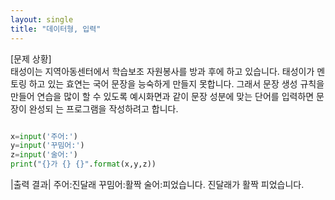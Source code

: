 ```yaml
---
layout: single
title: "데이터형, 입력"
---
```


[문제 상황]  
태성이는 지역아동센터에서 학습보조 자원봉사를 방과 후에 하고 있습니다. 태성이가 멘토링 하고 있는 효연는 국어 문장을 능숙하게 만들지 못합니다.   그래서 문장 생성 규칙을 만들어  연습을 많이 할 수 있도록 예시화면과 같이 문장 성분에 맞는 단어를 입력하면 문장이 완성되 는 프로그램을 작성하려고 합니다. 

~~~python

x=input('주어:')
y=input('꾸밈어:')
z=input('술어:')
print("{}가 {} {}".format(x,y,z))
~~~

|출력 결과|
주어:진달래
꾸밈어:활짝
술어:피었습니다.
진달래가 활짝 피었습니다.
